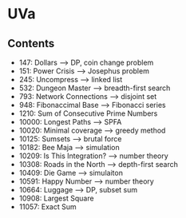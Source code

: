 # UVa
## Contents
- 147: Dollars --> DP, coin change problem
- 151: Power Crisis --> Josephus problem
- 245: Uncompress --> linked list
- 532: Dungeon Master --> breadth-first search
- 793: Network Connections --> disjoint set
- 948: Fibonaccimal Base --> Fibonacci series
- 1210: Sum of Consecutive Prime Numbers
- 10000: Longest Paths --> SPFA
- 10020: Minimal coverage --> greedy method
- 10125: Sumsets --> brutal force
- 10182: Bee Maja --> simulation
- 10209: Is This Integration? --> number theory
- 10308: Roads in the North --> depth-first search
- 10409: Die Game --> simulaiton
- 10591: Happy Number --> number theory
- 10664: Luggage --> DP, subset sum
- 10908: Largest Square
- 11057: Exact Sum
